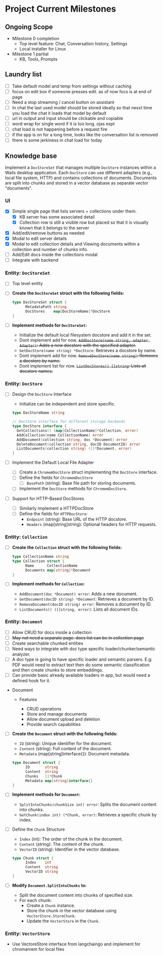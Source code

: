 # Project Current Milestones

## Ongoing Scope

- Milestone 0 completion
  - Top level feature: Chat, Conversation history, Settings
  - Local installer for Linux
- Milestone 1 partial
  - KB, Tools, Prompts

## Laundry list

- [ ] Take default model and temp from settings without caching
- [ ] focus on edit box if someone presses edit. as of now focs is at end of page
- [ ] Need a stop streaming / cancel button on assistant
- [ ] In chat the last used model should be stored ideally so that nesxt time you load the chat it loads that model by default
- [ ] url in output and input should be clickable and copiable
- [ ] word wrap for single word if it is too long. ojas expt
- [ ] chat load is not happening before a request fire
- [ ] if the app is on for a long time, looks like the conversation list is removed
- [ ] there is some jerkiness in chat load for today

## Knowledge base

Implement a `DocStoreSet` that manages multiple `DocStore` instances within a Wails desktop application. Each `DocStore` can use different adapters (e.g., local file system, HTTP) and contains collections of documents. Documents are split into chunks and stored in a vector database as separate vector "documents".

### UI

- [x] Simple single page that lists servers + collections under them.
  - [x] KB server has some associated detail
  - [x] Collection row is still a visible row but placed so that it is visually known that it belongs to the server
- [x] Add/edit/remove buttons as needed
- [x] Modal to edit server details
- [x] Modal to edit collection details and Viewing documents within a collection and number of chunks info.
- [ ] Add/Edit docs inside the collections modal
- [ ] Integrate with backend

### Entity: `DocStoreSet`

- [ ] Top level entity

- [ ] **Create the `DocStoreSet` struct with the following fields:**

  ```go
  type DocStoreSet struct {
  		MetadataPath string
  		DocStores    map[DocStoreName]*DocStore
  }
  ```

- [ ] **Implement methods for `DocStoreSet`:**

  - Initialize the default local filesystem docstore and add it in the set.
  - Dont implement add for now. ~~`AddDocStore(name string, adapter Adapter)`: Adds a new docstore with the specified adapter.~~
  - `GetDocStore(name string) *DocStore`: Retrieves a docstore by name.
  - Dont implement add for now. ~~`RemoveDocStore(name string)`: Removes a docstore by name.~~
  - Dont implement list for now. ~~`ListDocStores() []string`: Lists all docstore names.~~

### Entity: `DocStore`

- [ ] Design the `DocStore` Interface

  - Initialize can be independent and store specific.

  ```go
  type DocStoreName string

  // DocStore interface for different storage backends
  type DocStore interface {
  	GetCollections() (map[CollectionName]*Collection, error)
  	AddCollection(name CollectionName) error
  	AddDocument(collection string, doc *Document) error
  	DeleteDocument(collection string, docID DocumentID) error
  	ListDocuments(collection string) ([]*Document, error)
  }
  ```

- [ ] Implement the Default Local File Adapter

  - [ ] Create a `ChromemDocStore` struct implementing the `DocStore` interface.
  - [ ] Define the fields for `ChromemDocStore`
    - [ ] `BasePath` (string): Base file path for storing documents.
  - [ ] Implement the `DocStore` methods for `ChromemDocStore`.

- [ ] Support for HTTP-Based DocStores
  - [ ] Similarly implement a HTTPDocStore
  - [ ] Define the fields for `HTTPDocStore`:
    - `Endpoint` (string): Base URL of the HTTP docstore.
    - `Headers` (map[string]string): Optional headers for HTTP requests.

### Entity: `Collection`

- [ ] **Create the `Collection` struct with the following fields:**

  ```go
  type CollectionName string
  type Collection struct {
  		Name      CollectionName
  		Documents map[string]*Document
  }
  ```

- [ ] **Implement methods for `Collection`:**
  - `AddDocument(doc *Document) error`: Adds a new document.
  - `GetDocument(docID string) *Document`: Retrieves a document by ID.
  - `RemoveDocument(docID string) error`: Removes a document by ID.
  - `ListDocuments() ([]string, error)`: Lists all document IDs.

### Entity: `Document`

- [ ] Allow CRUD for docs inside a collection
- [ ] ~~May not need a separate page. docs list can be in collection page~~
- [ ] Create searchable chunked entities
- [ ] Need ways to integrate with doc type specific loader/chunker/semantic analyzer.
- [ ] A doc type is going to have specific loader and semantic parsers. E.g: PDF would need to extract text then do some semantic classification and then create chunks to store embeddings.
- [ ] Can provide basic already available loaders in app, but would need a defined hook for it.

- Document

  - Features

    - CRUD operations
    - Store and manage documents
    - Allow document upload and deletion
    - Provide search capabilities

- [ ] **Create the `Document` struct with the following fields:**

  - `ID` (string): Unique identifier for the document.
  - `Content` (string): Full content of the document.
  - `Metadata` (map[string]interface{}): Document metadata.

  ```go
  type Document struct {
  		ID       string
  		Content  string
  		Chunks   []*Chunk
  		Metadata map[string]interface{}
  }
  ```

- [ ] **Implement methods for `Document`:**

  - `SplitIntoChunks(chunkSize int) error`: Splits the document content into chunks.
  - `GetChunk(index int) (*Chunk, error)`: Retrieves a specific chunk by index.

- [ ] Define the `Chunk` Structure

  - `Index` (int): The order of the chunk in the document.
  - `Content` (string): The content of the chunk.
  - `VectorID` (string): Identifier in the vector database.

  ```go
  type Chunk struct {
  		Index    int
  		Content  string
  		VectorID string
  }
  ```

- [ ] **Modify `Document.SplitIntoChunks` to:**

  - Split the document content into chunks of specified size.
  - For each chunk:
    - Create a `Chunk` instance.
    - Store the chunk in the vector database using `VectorStore.StoreChunk`.
    - Update the `VectorStore` in the `Chunk`.

### Entity: `VectorStore`

- Use VectoreStore interface from langchaingo and implement for chromamem for local files
